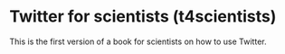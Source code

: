 # Twitter for scientists (t4scientists)

This is the first version of a book for scientists on how to use Twitter.

